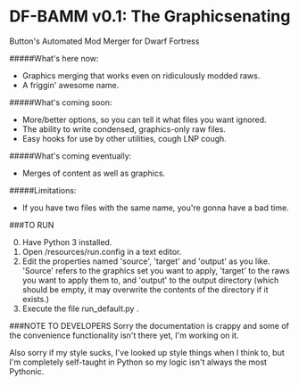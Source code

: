 # DF-BAMM v0.1: The Graphicsenating
Button's Automated Mod Merger for Dwarf Fortress

#####What's here now:
* Graphics merging that works even on ridiculously modded raws.
* A friggin' awesome name.
 
#####What's coming soon:
* More/better options, so you can tell it what files you want ignored.
* The ability to write condensed, graphics-only raw files.
* Easy hooks for use by other utilities, cough LNP cough.

#####What's coming eventually:
* Merges of content as well as graphics.

#####Limitations:
* If you have two files with the same name, you're gonna have a bad time.
 
###TO RUN

0. Have Python 3 installed.
1. Open /resources/run.config in a text editor.
2. Edit the properties named 'source', 'target' and 'output' as you like. 'Source' refers to the graphics set you want to apply, 'target' to the raws you want to apply them to, and 'output' to the output directory (which should be empty, it may overwrite the contents of the directory if it exists.)
3. Execute the file run_default.py .
 
###NOTE TO DEVELOPERS
Sorry the documentation is crappy and some of the convenience functionality isn't there yet, I'm working on it.

Also sorry if my style sucks, I've looked up style things when I think to, but I'm completely self-taught in Python so my logic isn't always the most Pythonic.
